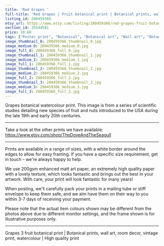 ```yaml
---
title: 'Red Grapes '
full-title: 'Red Grapes | Fruit botanical print | Botanical prints, wall art, room decor, vintage print, watercolour | High quality print'
listing_id: 280459366
etsy_url: https://www.etsy.com/listing/280459366/red-grapes-fruit-botanical-print?utm_source=site&utm_medium=api&utm_campaign=api
section_id: 25544581
price: 10.60
tags: ["Poster print", "Botanical", "Botanical art", "Wall art", "Botanical poster", "Vintage", "Plant", "Watercolour", "Fruit", "Vintage print", "Grapes", "High quality print", "USDA Pomological"]
image_thumbnail_0: 280459366_thumbnail_0.jpg
image_medium_0: 280459366_medium_0.jpg
image_full_0: 280459366_full_0.jpg
image_thumbnail_1: 280459366_thumbnail_1.jpg
image_medium_1: 280459366_medium_1.jpg
image_full_1: 280459366_full_1.jpg
image_thumbnail_2: 280459366_thumbnail_2.jpg
image_medium_2: 280459366_medium_2.jpg
image_full_2: 280459366_full_2.jpg
image_thumbnail_3: 280459366_thumbnail_3.jpg
image_medium_3: 280459366_medium_3.jpg
image_full_3: 280459366_full_3.jpg
---
```

Grapes botanical watercolour print. This image is from a series of scientific studies detailing new species of fruit and nuts introduced to the USA during the late 19th and early 20th centuries.

---

Take a look at the other prints we have available:
https://www.etsy.com/shop/TheDoveAndTheSeagull

---

Prints are available in a range of sizes, with a white border around the edges to allow for easy framing. If you have a specific size requirement, get in touch – we&#39;re always happy to help.

We use 200gsm enhanced matt art paper, an extremely high quality paper with a lovely texture, which looks fantastic and brings out the best in your artwork. With care, your print will look fantastic for many years!

When posting, we&#39;ll carefully pack your prints in a mailing tube or stiff envelope to keep them safe, and we aim have them on their way to you within 3-7 days of receiving your payment.

Please note that the actual item colours shown may be different from the photos above due to different monitor settings, and the frame shown is for illustrative purposes only.

---

Grapes 3 fruit botanical print | Botanical prints, wall art, room decor, vintage print, watercolour | High quality print
